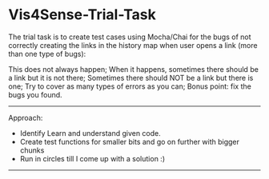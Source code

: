 # Vis4Sense-Trial-Task

The trial task is to create test cases using Mocha/Chai for the bugs of not correctly creating the links in the history map when user opens a link (more than one type of bugs):

This does not always happen;
When it happens, sometimes there should be a link but it is not there;
Sometimes there should NOT be a link but there is one;
Try to cover as many types of errors as you can;
Bonus point: fix the bugs you found.


____________

Approach: 

- Identify Learn and understand given code.
- Create test functions for smaller bits and go on further with bigger chunks
- Run in circles till I come up with a solution :)

__________
